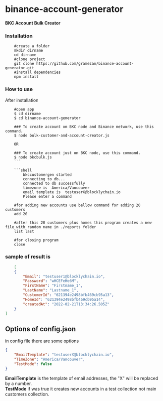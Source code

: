 # binance-account-generator
**BKC Account Bulk Creator**


### Installation
```shell
    #create a folder
    mkdir dirname
    cd dirname
    #clone project
    git clone https://github.com/gramezan/binance-account-generator.git
    #install dependencies 
    npm install
```

### How to use

 
After installation
```shell
    #open app
    $ cd dirname
    $ cd binance-account-generator
    
    ### To create account on BKC node and Binance network, use this command.
    $ node bulk-customer-and-account-creator.js
    
    OR
    
    ### To create account just on BKC node, use this command.
    $ node bkcbulk.js
    ```
    
    ```shell
        bkccustomergen started
        connecting to db...
        connected to db successfully
        timezone is  America/Vancouver
        email template is  testuserX@blocklychain.io
        Please enter a command
    
    #for adding new accounts use bellow command for adding 20 customers
    add 20
    
    #after this 20 customers plus homes this program creates a new file with random name in ./reports folder
    list last    
    
    #for closing program
    close
```

### sample of result is 
```json
    [
    {
        "Email": "testuser1@blocklychain.io",
        "Password": "wHCEFeHe6M",
        "FirstName": "Firstname_1",
        "LastName": "Lastname_1",
        "CustomerId": "621394e2498bfb469cb95a13",
        "HomeId": "621394e2498bfb469cb95a14",
        "createdAt": "2022-02-21T13:34:26.505Z"
    }
]
```

## Options of config.json
in config file there are some options
```json
{
    "EmailTemplate": "testuserX@blocklychain.io",
    "TimeZone": "America/Vancouver",
    "TestMode": false
}
```
**EmailTemplate** is the template of email addresses, the "X" will be replaced by a number.
<br>
**TestMode** if was true it creates new accounts in a test collection not main customers collection.
